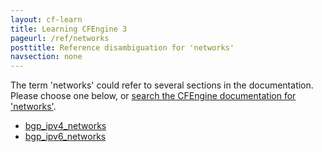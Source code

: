 ```yaml
---
layout: cf-learn
title: Learning CFEngine 3
pageurl: /ref/networks
posttitle: Reference disambiguation for 'networks'
navsection: none
---
```


The term 'networks' could refer to several sections in the documentation. Please choose one below, or
[search the CFEngine documentation for 'networks'](http://cfengine.com/docs/latest/search.html?q=networks).

- [bgp_ipv4_networks](http://cfengine.com/docs/latest/reference-components-routing_services_control.html#bgp_ipv4_networks)
- [bgp_ipv6_networks](http://cfengine.com/docs/latest/reference-components-routing_services_control.html#bgp_ipv6_networks)

